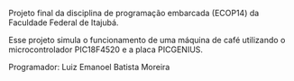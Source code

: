 Projeto final da disciplina de programação embarcada (ECOP14) da Faculdade Federal
de Itajubá.

Esse projeto simula o funcionamento de uma máquina de café utilizando o microcontrolador
PIC18F4520 e a placa PICGENIUS.

Programador: Luiz Emanoel Batista Moreira